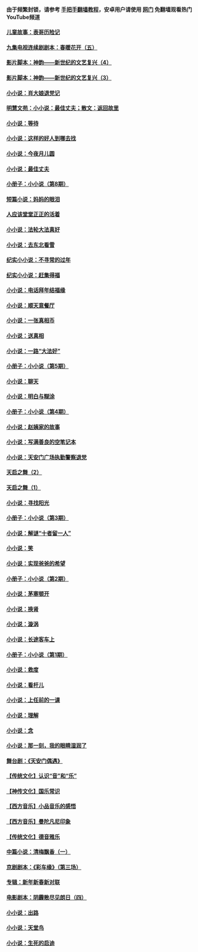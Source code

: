 #### 由于频繁封锁，请参考 [手把手翻墙教程](https://github.com/gfw-breaker/guides/wiki/)，安卓用户请使用 [网门](https://github.com/gfw-breaker/nogfw/blob/master/dl.md?t=05112200) 免翻墙观看热门YouTube频道 

#### [儿童故事：表哥历险记](../pages/328/383535.md?t=05112200) 

#### [九集电视连续剧剧本：春暖花开（五）](../pages/328/275919.md?t=05112200) 

#### [影片脚本：神韵——新世纪的文艺复兴（4）](../pages/328/266089.md?t=05112200) 

#### [影片脚本：神韵——新世纪的文艺复兴（3）](../pages/328/266087.md?t=05112200) 

#### [小小说：肖大娘退党记](../pages/328/239807.md?t=05112200) 

#### [明慧文苑：小小说：最佳丈夫；散文：返回故里](../pages/328/3439.md?t=05112200) 

#### [小小说：等待](../pages/328/223927.md?t=05112200) 

#### [小小说：这样的好人到哪去找](../pages/328/209396.md?t=05112200) 

#### [小小说：今夜月儿圆](../pages/328/193588.md?t=05112200) 

#### [小小说：最佳丈夫](../pages/328/190938.md?t=05112200) 

#### [小册子：小小说（第8期）](../pages/328/188202.md?t=05112200) 

#### [短篇小说：妈妈的眼泪](../pages/328/187712.md?t=05112200) 

#### [人应该堂堂正正的活着](../pages/328/182430.md?t=05112200) 

#### [小小说：法轮大法真好](../pages/328/174669.md?t=05112200) 

#### [小小说：去东北看雪](../pages/328/173882.md?t=05112200) 

#### [纪实小小说：不寻常的过年](../pages/328/173187.md?t=05112200) 

#### [纪实小小说：赶集得福](../pages/328/172652.md?t=05112200) 

#### [小小说：电话拜年结福缘](../pages/328/172533.md?t=05112200) 

#### [小小说：顺天意餐厅](../pages/328/170182.md?t=05112200) 

#### [小小说：一张真相币](../pages/328/169410.md?t=05112200) 

#### [小小说：送真相](../pages/328/166713.md?t=05112200) 

#### [小小说：一路“大法好”](../pages/328/162016.md?t=05112200) 

#### [小册子：小小说（第5期）](../pages/328/161131.md?t=05112200) 

#### [小小说：聊天](../pages/328/159640.md?t=05112200) 

#### [小小说：明白与糊涂](../pages/328/158101.md?t=05112200) 

#### [小册子：小小说（第4期）](../pages/328/158006.md?t=05112200) 

#### [小小说：赵姨家的故事](../pages/328/157843.md?t=05112200) 

#### [小小说：写满善良的空笔记本](../pages/328/157382.md?t=05112200) 

#### [小小说：天安门广场执勤警察退党](../pages/328/156982.md?t=05112200) 

#### [天启之舞（2）](../pages/328/153440.md?t=05112200) 

#### [天启之舞（1）](../pages/328/153439.md?t=05112200) 

#### [小小说：寻找阳光](../pages/328/153065.md?t=05112200) 

#### [小册子：小小说（第3期）](../pages/328/151715.md?t=05112200) 

#### [小小说：解谜“十者留一人”](../pages/328/148967.md?t=05112200) 

#### [小小说：笑](../pages/328/148905.md?t=05112200) 

#### [小小说：实现爸爸的希望](../pages/328/148096.md?t=05112200) 

#### [小册子：小小说（第2期）](../pages/328/147214.md?t=05112200) 

#### [小小说：茅塞顿开](../pages/328/147030.md?t=05112200) 

#### [小小说：换肾](../pages/328/146770.md?t=05112200) 

#### [小小说：漩涡](../pages/328/146683.md?t=05112200) 

#### [小小说：长途客车上](../pages/328/145076.md?t=05112200) 

#### [小册子：小小说（第1期）](../pages/328/143963.md?t=05112200) 

#### [小小说：救度](../pages/328/143927.md?t=05112200) 

#### [小小说：看杆儿](../pages/328/142137.md?t=05112200) 

#### [小小说：上任前的一课](../pages/328/140808.md?t=05112200) 

#### [小小说：理解](../pages/328/140476.md?t=05112200) 

#### [小小说：念](../pages/328/139513.md?t=05112200) 

#### [小小说：那一刻，我的眼睛湿润了](../pages/328/138476.md?t=05112200) 

#### [舞台剧：《天安门偶遇》](../pages/328/117155.md?t=05112200) 

#### [【传统文化】认识“音”和“乐”](../pages/328/108667.md?t=05112200) 

#### [【神传文化】国乐常识](../pages/328/104225.md?t=05112200) 

#### [【西方音乐】小品音乐的感悟](../pages/328/102924.md?t=05112200) 

#### [【西方音乐】曼陀凡尼印象](../pages/328/102922.md?t=05112200) 

#### [【传统文化】德音雅乐](../pages/328/102923.md?t=05112200) 

#### [中篇小说：清梅飘香（一）](../pages/328/101058.md?t=05112200) 

#### [京剧剧本：《彩车缘》（第三场）](../pages/328/96434.md?t=05112200) 

#### [专辑：新年新春新对联](../pages/328/94991.md?t=05112200) 

#### [电影剧本：阴霾散尽见朗日（四）](../pages/328/87081.md?t=05112200) 

#### [小小说：出路](../pages/328/84848.md?t=05112200) 

#### [小小说：天堂鸟](../pages/328/83084.md?t=05112200) 

#### [小小说：生死的启迪](../pages/328/70977.md?t=05112200) 

